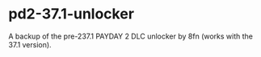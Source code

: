 # pd2-37.1-unlocker
A backup of the pre-237.1 PAYDAY 2 DLC unlocker by 8fn (works with the 37.1 version).

